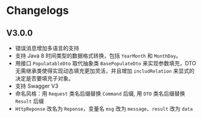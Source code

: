 # Changelogs

## V3.0.0
* 错误消息增加多语言的支持
* 支持 Java 8 时间类型的数据格式转换，包括 `YearMonth` 和 `MonthDay`。
* 用接口 `PopulatableDto` 取代抽象类 `BasePopulateDto` 来实现参数填充，DTO无需继承类使得实现动态填充更加灵活，并且增加 `includRelation` 来显式的决定是否要填充子对象。
* 支持 Swagger V3
* 命名风格：用 `Request` 类名后缀替换 `Command` 后缀, 用 `DTO` 类名后缀替换 `Result` 后缀
* `HttpReponse` 改名为 `Reponse`，变量名 `msg` 改为 `message`、`result` 改为 `data`